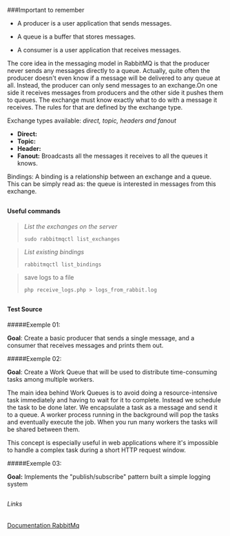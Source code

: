 
###Important to remember

- A producer is a user application that sends messages.

- A queue is a buffer that stores messages.

- A consumer is a user application that receives messages.

The core idea in the messaging model in RabbitMQ is that the producer never sends any messages directly to a queue. Actually, quite often the producer doesn't even know if a message will be delivered to any queue at all.
Instead, the producer can only send messages to an exchange.On one side it receives messages from producers and the other side it pushes them to queues. The exchange must know exactly what to do with a message it receives.
The rules for that are defined by the exchange type.

Exchange types available: _direct, topic, headers and fanout_

- **Direct:**
- **Topic:**
- **Header:**
- **Fanout:** Broadcasts all the messages it receives to all the queues it knows.


Bindings: A binding is a relationship between an exchange and a queue. This can be simply read as: the queue is interested in messages from this exchange.

##

#### Useful commands


>
>_List the exchanges on the server_
>
>`sudo rabbitmqctl list_exchanges`
> 

>_List existing bindings_
>
>`rabbitmqctl list_bindings`
>

>save logs to a file
>
>`php receive_logs.php > logs_from_rabbit.log`
>

##

#### Test Source 
 
#####Exemple 01:

**Goal**: Create a basic producer that sends a single message, and a consumer that receives messages and prints them out. 

#####Exemple 02:

**Goal**: Create a Work Queue that will be used to distribute time-consuming tasks among multiple workers.

The main idea behind Work Queues is to avoid doing a resource-intensive task immediately and having to wait for it to complete. Instead we schedule the task to be done later. We encapsulate a task as a message and send it to a queue. A worker process running in the background will pop the tasks and eventually execute the job. When you run many workers the tasks will be shared between them.

This concept is especially useful in web applications where it's impossible to handle a complex task during a short HTTP request window.

#####Exemple 03:

**Goal:** Implements the "publish/subscribe" pattern built a simple logging system

##

###### Links 

[Documentation RabbitMq](https://www.rabbitmq.com/documentation.html)
